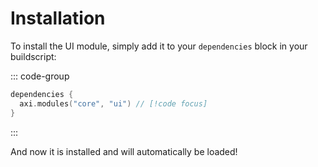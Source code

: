 # Installation

To install the UI module, simply add it to your `dependencies`
block in your buildscript:

::: code-group
```kts [build.gradle.kts]
dependencies {
  axi.modules("core", "ui") // [!code focus]
}
```
:::

And now it is installed and will automatically be loaded!
